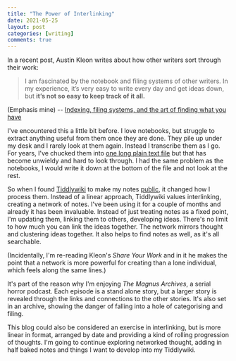 ```yaml
---
title: "The Power of Interlinking"
date: 2021-05-25
layout: post
categories: [writing]
comments: true
---
```


In a recent post, Austin Kleon writes about how other writers sort through their work:

> I am fascinated by the notebook and filing systems of other writers. In my experience, it’s very easy to write every day and get ideas down, but **it’s not so easy to keep track of it all.**
<figcaption class="figure-caption text-right">(Emphasis mine) -- <a href="https://austinkleon.com/2021/05/20/indexing-filing-systems-and-the-art-of-finding-what-you-have">Indexing, filing systems, and the art of finding what you have</a></figcaption>

I've encountered this a little bit before. I love notebooks, but struggle to extract anything useful from them once they are done. They pile up under my desk and I rarely look at them again. Instead I transcribe them as I go. For years, I've chucked them into [one long plain text file](https://davidralphlewis.github.io/binaryephemera/The-Spark-File.html) but that has become unwieldy and hard to look through. I had the same problem as the notebooks, I would write it down at the bottom of the file and not look at the rest.

So when I found [Tiddlywiki](https://tiddlywiki.com/) to make my notes [public](https://davidralphlewis.github.io/binaryephemera/), it changed how I process them. Instead of a linear approach, Tiddlywiki values interlinking, creating a network of notes. I've been using it for a couple of months and already it has been invaluable. Instead of just treating notes as a fixed point, I'm updating them, linking them to others, developing ideas. There's no limit to how much you can link the ideas together. The network mirrors thought and clustering ideas together. It also helps to find notes as well, as it's all searchable.

(Incidentally, I'm re-reading Kleon's *Share Your Work* and in it he makes the point that a network is more powerful for creating than a lone individual, which feels along the same lines.)

It's part of the reason why I'm enjoying *The Magnus Archives*, a serial horror podcast. Each episode is a stand alone story, but a larger story is revealed through the links and connections to the other stories. It's also set in an archive, showing the danger of falling into a hole of categorising and filing.

This blog could also be considered an exercise in interlinking, but is more linear in format, arranged by date and providing a kind of rolling progression of thoughts. I'm going to continue exploring networked thought, adding in half baked notes and things I want to develop into my Tiddlywiki.
